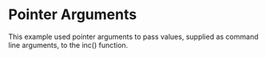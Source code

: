 # Pointer Arguments

This example used pointer arguments to pass values, supplied as
command line arguments, to the inc() function.
